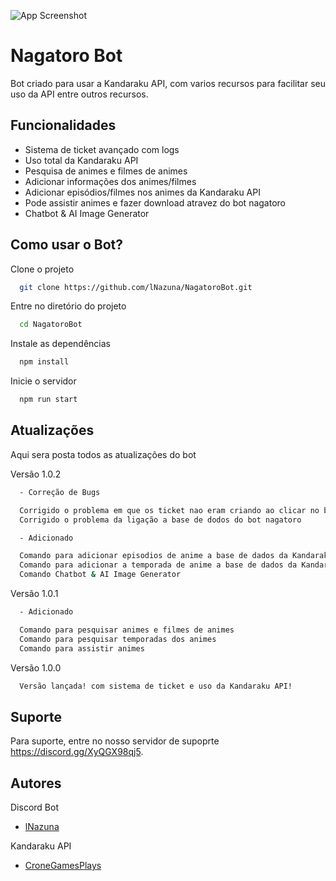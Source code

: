 ![App Screenshot](https://i.imgur.com/H9XrqDn.gif)

# Nagatoro Bot

Bot criado para usar a Kandaraku API, com varios recursos para facilitar seu uso da API entre outros recursos.


## Funcionalidades

- Sistema de ticket avançado com logs
- Uso total da Kandaraku API
- Pesquisa de animes e filmes de animes
- Adicionar informações dos animes/filmes
- Adicionar episódios/filmes nos animes da Kandaraku API
- Pode assistir animes e fazer download atravez do bot nagatoro
- Chatbot & AI Image Generator


## Como usar o Bot?

Clone o projeto

```bash
  git clone https://github.com/lNazuna/NagatoroBot.git
```

Entre no diretório do projeto

```bash
  cd NagatoroBot
```

Instale as dependências

```bash
  npm install
```

Inicie o servidor

```bash
  npm run start
```



## Atualizações

Aqui sera posta todos as atualizações do bot

Versão 1.0.2

```bash
  - Correção de Bugs

  Corrigido o problema em que os ticket nao eram criando ao clicar no botão
  Corrigido o problema da ligação a base de dodos do bot nagatoro

  - Adicionado

  Comando para adicionar episodios de anime a base de dados da Kandaraku API
  Comando para adicionar a temporada de anime a base de dados da Kandaraku API
  Comando Chatbot & AI Image Generator
```

Versão 1.0.1

```bash
  - Adicionado

  Comando para pesquisar animes e filmes de animes
  Comando para pesquisar temporadas dos animes
  Comando para assistir animes
```

Versão 1.0.0

```bash
  Versão lançada! com sistema de ticket e uso da Kandaraku API!
```


## Suporte

Para suporte, entre no nosso servidor de supoprte https://discord.gg/XyQGX98qj5.


## Autores

Discord Bot
- [lNazuna](https://github.com/lNazuna)

Kandaraku API
- [CroneGamesPlays](https://github.com/CroneGamesPlays)

